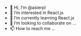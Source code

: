 - 👋 Hi, I’m @asierpl
- 👀 I’m interested in React.js
- 🌱 I’m currently learning React.js
- 💞️ I’m looking to collaborate on ...
- 📫 How to reach me ...

<!---
asierpl/asierpl is a ✨ special ✨ repository because its `README.md` (this file) appears on your GitHub profile.
You can click the Preview link to take a look at your changes.
--->

